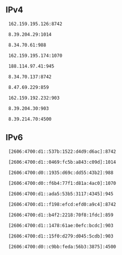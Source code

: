 ## IPv4
```
 162.159.195.126:8742
```
```
 8.39.204.29:1014
```
```
 8.34.70.61:988
```
```
 162.159.195.174:1070
```
```
 188.114.97.41:945
```
```
 8.34.70.137:8742
```
```
 8.47.69.229:859
```
```
 162.159.192.232:903
```
```
 8.39.204.30:903
```
```
 8.39.214.70:4500
```

## IPv6
```
 [2606:4700:d1::537b:1522:d4d9:d6ac]:8742
```
```
 [2606:4700:d1::0469:fc5b:a843:c09d]:1014
```
```
 [2606:4700:d0::1935:d69c:dd55:43b2]:988
```
```
 [2606:4700:d0::f6b4:77f1:d81a:4ac0]:1070
```
```
 [2606:4700:d1::ada5:53b5:3117:4345]:945
```
```
 [2606:4700:d1::f198:efcd:efd0:a9c4]:8742
```
```
 [2606:4700:d1::b4f2:2218:70f8:1fdc]:859
```
```
 [2606:4700:d1::1478:61ae:0efc:bcdc]:903
```
```
 [2606:4700:d1::15f0:d279:d045:5cdb]:903
```
```
 [2606:4700:d0::c9bb:feda:56b3:3875]:4500
```
